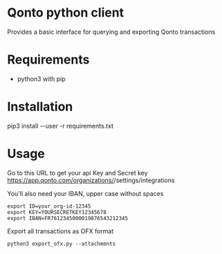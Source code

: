 # Qonto python client

Provides a basic interface for querying and exporting Qonto transactions

# Requirements

- python3 with pip


# Installation

pip3 install  --user -r requirements.txt

# Usage

Go to this URL to get your api Key and Secret key
https://app.qonto.com/organizations/<your organization>/settings/integrations

You'll also need your IBAN, upper case without spaces

```
export ID=your_org-id-12345
export KEY=YOURSECRETKEY12345678
export IBAN=FR7612345000019876543212345
```

Export all transactions as OFX format

`python3 export_ofx.py --attachments `
